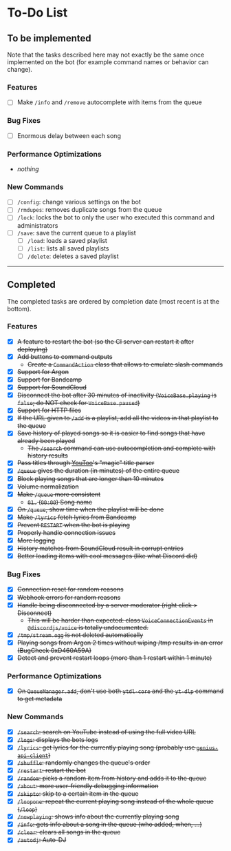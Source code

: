 # To-Do List

## To be implemented

Note that the tasks described here may not exactly be the same once implemented on the bot (for example command names or behavior can change).

### Features

- [ ] Make `/info` and `/remove` autocomplete with items from the queue

### Bug Fixes

- [ ] Enormous delay between each song

### Performance Optimizations

- *nothing*

### New Commands

- [ ] `/config`: change various settings on the bot
- [ ] `/rmdupes`: removes duplicate songs from the queue
- [ ] `/lock`: locks the bot to only the user who executed this command and administrators
- [ ] `/save`: save the current queue to a playlist
  - [ ] `/load`: loads a saved playlist
  - [ ] `/list`: lists all saved playlists
  - [ ] `/delete`: deletes a saved playlist

----

## Completed

The completed tasks are ordered by completion date (most recent is at the bottom).

### Features

- [x] <s>A feature to restart the bot (so the CI server can restart it after deploying)</s>
- [x] <s>Add buttons to command outputs</s>
    * <s>Create a `CommandAction` class that allows to emulate slash commands</s>
- [x] <s>Support for Argon</s>
- [x] <s>Support for Bandcamp</s>
- [x] <s>Support for SoundCloud</s>
- [x] <s>Disconnect the bot after 30 minutes of inactivity (`VoiceBase.playing` is `false`; do NOT check
  for `VoiceBase.paused`)</s>
- [x] <s>Support for HTTP files</s>
- [x] <s>If the URL given to `/add` is a playlist, add all the videos in that playlist to the queue</s>
- [x] <s>Save history of played songs so it is easier to find songs that have already been played</s>
    * <s>The `/search` command can use autocompletion and complete with history results</s>
- [x] <s>Pass titles through [YouToo](https://gitlab.minteck.org/minteck/youtoo)'s "magic" title parser</s>
- [x] <s>`/queue` gives the duration (in minutes) of the entire queue</s>
- [x] <s>Block playing songs that are longer than 10 minutes</s>
- [x] <s>Volume normalization</s>
- [x] <s>Make `/queue` more consistent</s>
  - <s>`01.` (`00:00`) Song name</s>
- [x] <s>On `/queue`, show time when the playlist will be done</s>
- [x] <s>Make `/lyrics` fetch lyrics from Bandcamp</s>
- [x] <s>Prevent `RESTART` when the bot is playing</s>
- [x] <s>Properly handle connection issues</s>
- [x] <s>More logging</s>
- [x] <s>History matches from SoundCloud result in corrupt entries</s>
- [x] <s>Better loading items with cool messages (like what Discord did)</s>

### Bug Fixes

- [x] <s>Connection reset for random reasons</s>
- [x] <s>Webhook errors for random reasons</s>
- [x] <s>Handle being disconnected by a server moderator (right click > Disconnect)</s>
  * <s>This will be harder than expected: class `VoiceConnectionEvents` in `@discordjs/voice` is totally undocumented.</s>
- [x] <s>`/tmp/stream.ogg` is not deleted automatically</s>
- [x] <s>Playing songs from Argon 2 times without wiping /tmp results in an error (BugCheck 0xD460A59A)</s>
- [x] <s>Detect and prevent restart loops (more than 1 restart within 1 minute)</s>

### Performance Optimizations

- [x] <s>On `QueueManager.add`, don't use both `ytdl-core` and the `yt-dlp` command to get metadata</s>

### New Commands

- [x] <s>`/search`: search on YouTube instead of using the full video URL</s>
- [x] <s>`/logs`: displays the bots logs</s>
- [x] <s>`/lyrics`: get lyrics for the currently playing song (probably
  use [`genius-api-client`](https://npmjs.com/package/genius-api-client))</s>
- [x] <s>`/shuffle`: randomly changes the queue's order</s>
- [x] <s>`/restart`: restart the bot</s>
- [x] <s>`/random`: picks a random item from history and adds it to the queue</s>
- [x] <s>`/about`: more user-friendly debugging information</s>
- [x] <s>`/skipto`: skip to a certain item in the queue</s>
- [x] <s>`/loopone`: repeat the current playing song instead of the whole queue (`/loop`)</s>
- [x] <s>`/nowplaying`: shows info about the currently playing song</s>
- [x] <s>`/info`: gets info about a song in the queue (who added, when, ...)</s>
- [x] <s>`/clear`: clears all songs in the queue</s>
- [x] <s>`/autodj`: Auto-DJ</s>
